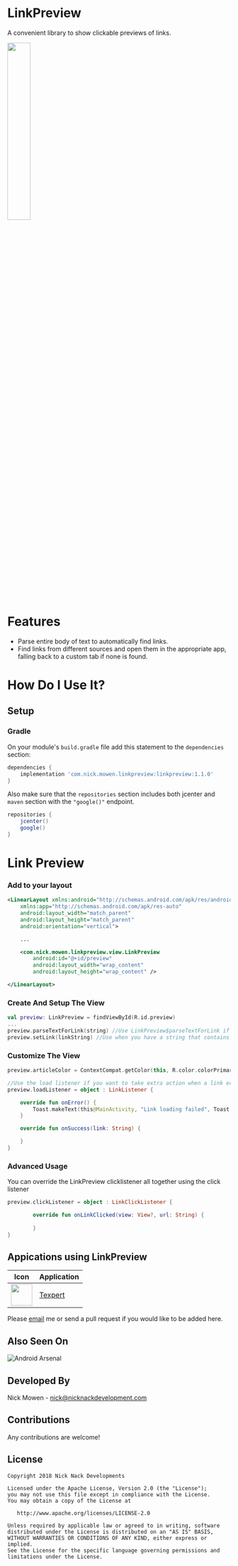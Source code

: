 # LinkPreview
A convenient library to show clickable previews of links.

<img src="/sample.png" width="32%">

# Features

* Parse entire body of text to automatically find links.
* Find links from different sources and open them in the appropriate app, falling back to a custom tab if none is found.

# How Do I Use It?

## Setup

### Gradle

On your module's `build.gradle` file add this statement to the `dependencies` section:

```groovy
dependencies {
    implementation 'com.nick.mowen.linkpreview:linkpreview:1.1.0'
}
```

Also make sure that the `repositories` section includes both jcenter and `maven` section with the `"google()"` endpoint. 

```groovy
repositories {
    jcenter()
    google()
}
```

# Link Preview

### Add to your layout

```xml
<LinearLayout xmlns:android="http://schemas.android.com/apk/res/android"
    xmlns:app="http://schemas.android.com/apk/res-auto"
    android:layout_width="match_parent"
    android:layout_height="match_parent"
    android:orientation="vertical">

    ...

    <com.nick.mowen.linkpreview.view.LinkPreview
        android:id="@+id/preview"
        android:layout_width="wrap_content"
        android:layout_height="wrap_content" />

</LinearLayout>
```

### Create And Setup The View

```kotlin
val preview: LinkPreview = findViewById(R.id.preview)
...
preview.parseTextForLink(string) //Use LinkPreview$parseTextForLink if you have a body of text that contains more than just the link
preview.setLink(linkString) //Use when you have a string that contains only the link
```

### Customize The View

```kotlin
preview.articleColor = ContextCompat.getColor(this, R.color.colorPrimary) //Set the color of the custom tab that is launched on link press

//Use the load listener if you want to take extra action when a link error or success occurs
preview.loadListener = object : LinkListener {

    override fun onError() {
        Toast.makeText(this@MainActivity, "Link loading failed", Toast.LENGTH_SHORT).show()
    }

    override fun onSuccess(link: String) {

    }
}
```

### Advanced Usage

You can override the LinkPreview clicklistener all together using the click listener
```kotlin
preview.clickListener = object : LinkClickListener {

        override fun onLinkClicked(view: View?, url: String) {
                
        }
}
```

Appications using LinkPreview
---
Icon | Application
------------ | -------------
<img src="https://github.com/NickM-27/Texpert/blob/master/app/src/main/res/mipmap-hdpi/ic_launcher.png" width="48" height="48" /> | [Texpert](https://play.google.com/store/apps/details?id=com.nick.mowen.texpert)

Please [email](mailto:nick@nicknackdevelopment.com) me or send a pull request if you would like to be added here.

Also Seen On
---
![Android Arsenal](https://img.shields.io/badge/Android%20Arsenal-LinkPreview-green.svg?style=flat)

Developed By
---
Nick Mowen - <nick@nicknackdevelopment.com>

Contributions
-------

Any contributions are welcome!

License
---

    Copyright 2018 Nick Nack Developments

    Licensed under the Apache License, Version 2.0 (the "License");
    you may not use this file except in compliance with the License.
    You may obtain a copy of the License at

       http://www.apache.org/licenses/LICENSE-2.0

    Unless required by applicable law or agreed to in writing, software
    distributed under the License is distributed on an "AS IS" BASIS,
    WITHOUT WARRANTIES OR CONDITIONS OF ANY KIND, either express or implied.
    See the License for the specific language governing permissions and
    limitations under the License.
